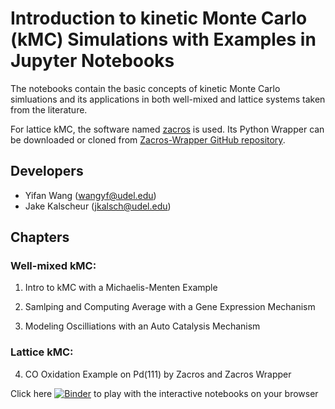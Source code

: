 # Introduction to kinetic Monte Carlo (kMC) Simulations with Examples in Jupyter Notebooks
The notebooks contain the basic concepts of kinetic Monte Carlo simluations and its applications in both well-mixed and lattice systems taken from the literature.

For lattice kMC, the software named [zacros](http://zacros.org/) is used. Its Python Wrapper can be downloaded or cloned from [Zacros-Wrapper GitHub repository](https://github.com/VlachosGroup/Zacros-Wrapper).

## Developers
- Yifan Wang (wangyf@udel.edu)
- Jake Kalscheur (jkalsch@udel.edu)

## Chapters 

### Well-mixed kMC:

1. Intro to kMC with a Michaelis-Menten Example

2. Samlping and Computing Average with a Gene Expression Mechanism

3. Modeling Oscilliations with an Auto Catalysis Mechanism

### Lattice kMC:

4. CO Oxidation Example on Pd(111) by Zacros and Zacros Wrapper

Click here [![Binder](https://mybinder.org/badge_logo.svg)](https://mybinder.org/v2/gh/VlachosGroup/Intro-to-KMC/master) to play with the interactive notebooks on your browser
